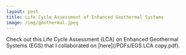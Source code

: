 ```yaml
---
layout: post
title: Life Cycle Assessment of Enhanced Geothermal Systems
image: /img/geothermal.jpeg
---
```


Check out this Life Cycle Assessment (LCA) on Enhanced Geothermal Systems (EGS) that I collaborated on [here](/PDFs/EGS LCA copy.pdf).

